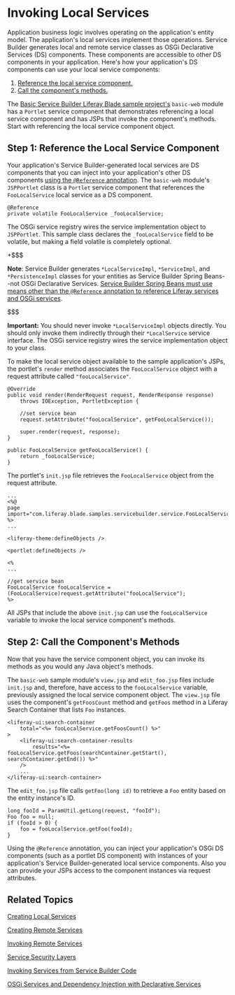 # Invoking Local Services [](id=invoking-local-services)

Application business logic involves operating on the application's entity model.
The application's local services implement those operations. Service Builder
generates local and remote service classes as OSGi Declarative Services (DS)
components. These components are accessible to other DS components in your
application. Here's how your application's DS components can use your local
service components:

1. [Reference the local service component.](#step-1-reference-the-local-service-component) 
2. [Call the component's methods.](step-2-call-the-service-component-methods)

The
[Basic Service Builder Liferay Blade sample project's](/develop/reference/-/knowledge_base/7-1/service-builder-samples)
`basic-web` module has a `Portlet` service component that demonstrates
referencing a local service component and has JSPs that invoke the component's
methods. Start with referencing the local service component object.

## Step 1: Reference the Local Service Component [](id=step-1-reference-the-local-service-component)

Your application's Service Builder-generated local services are DS components
that you can inject into your application's other DS components
[using the `@Reference` annotation](/develop/tutorials/-/knowledge_base/7-1/osgi-services-and-dependency-injection-with-declarative-services).
The `basic-web` module's `JSPPortlet` class is a `Portlet` service component
that references the `FooLocalService` local service as a DS component.

    @Reference
	private volatile FooLocalService _fooLocalService;

The OSGi service registry wires the service implementation object to
`JSPPortlet`. This sample class declares the `_fooLocalService` field to be
volatile, but making a field volatile is completely optional. 

+$$$

**Note**: Service Builder generates `*LocalServiceImpl`, `*ServiceImpl`, and 
`*PersistenceImpl` classes for your entities as Service Builder Spring
Beans--not OSGi Declarative Services.
[Service Builder Spring Beans must use means other than the `@Reference` annotation to reference Liferay services and OSGi services](/develop/reference/-/knowledge_base/7-1/invoking-services-from-service-builder-code).

$$$

**Important:** You should never invoke `*LocalServiceImpl` objects directly. You
should only invoke them indirectly through their `*LocalService` service
interface. The OSGi service registry wires the service implementation object to
your class. 

To make the local service object available to the sample application's JSPs, the
portlet's `render` method associates the `FooLocalService` object with a request
attribute called `"fooLocalService"`. 

    @Override
    public void render(RenderRequest request, RenderResponse response)
        throws IOException, PortletException {

        //set service bean
        request.setAttribute("fooLocalService", getFooLocalService());

        super.render(request, response);
    }
    
    public FooLocalService getFooLocalService() {
        return _fooLocalService;
    }

The portlet's `init.jsp` file retrieves the `FooLocalService` object from the
request attribute. 

    ...
    <%@
    page import="com.liferay.blade.samples.servicebuilder.service.FooLocalService" %>
    ...

    <liferay-theme:defineObjects />

    <portlet:defineObjects />

    <%
    ...

    //get service bean
    FooLocalService fooLocalService = (FooLocalService)request.getAttribute("fooLocalService");
    %>

All JSPs that include the above `init.jsp` can use the `fooLocalService`
variable to invoke the local service component's methods. 

## Step 2: Call the Component's Methods [](id=step-2-call-the-service-component-methods)

Now that you have the service component object, you can invoke its methods as
you would any Java object's methods. 

The `basic-web` sample module's `view.jsp` and `edit_foo.jsp` files include
`init.jsp` and, therefore, have access to the `fooLocalService` variable,
previously assigned the local service component object. The `view.jsp` file uses
the component's `getFoosCount` method and `getFoos` method in a Liferay Search
Container that lists `Foo` instances. 

    <liferay-ui:search-container
    	total="<%= fooLocalService.getFoosCount() %>"
    >
    	<liferay-ui:search-container-results
    		results="<%= fooLocalService.getFoos(searchContainer.getStart(), searchContainer.getEnd()) %>"
    	/>
        ...
    </liferay-ui:search-container>

The `edit_foo.jsp` file calls `getFoo(long id)` to retrieve a `Foo` entity based
on the entity instance's ID.  

    long fooId = ParamUtil.getLong(request, "fooId");
    Foo foo = null;
    if (fooId > 0) {
    	foo = fooLocalService.getFoo(fooId);
    }

Using the `@Reference` annotation, you can inject your application's OSGi DS
components (such as a portlet DS component) with instances of your application's
Service Builder-generated local service components. Also you can provide your
JSPs access to the component instances via request attributes. 

## Related Topics [](id=related-topics)

[Creating Local Services](/develop/tutorials/-/knowledge_base/7-1/creating-local-services)

[Creating Remote Services](/develop/tutorials/-/knowledge_base/7-1/creating-remote-services)

[Invoking Remote Services](/develop/tutorials/-/knowledge_base/7-1/invoking-remote-services)

[Service Security Layers](/develop/tutorials/-/knowledge_base/7-1/service-security-layers)

[Invoking Services from Service Builder Code](/develop/reference/-/knowledge_base/7-1/invoking-services-from-service-builder-code)

[OSGi Services and Dependency Injection with Declarative Services](/develop/tutorials/-/knowledge_base/7-1/osgi-services-and-dependency-injection-with-declarative-services)

